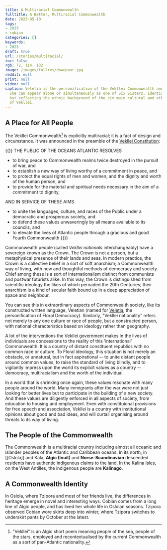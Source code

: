 ```yaml
---
title: A Multiracial Commonwealth
fulltitle: A Better, Multiracial Commonwealth
date: 2023-05-10
tags:
- 2023
- cobian
categories: []
keywords:
- 2023
draft: true
url: /stories/multiracial/
toc: false
rgb: 72, 114, 132
image: /images/fullres/downpour.jpg
reddit: null
print: null
video: null
caption: Veletia is the personification of the Vekllei Commonwealth and its democracy.
  She can appear alone or simultaneously as one of Six Sisters, identical in appearance
  but reflecting the ethnic background of the six main cultural and ethnic groups
  of Vekllei.
---
```

## A Place for All People

The Vekllei Commonwealth[^vekllei] is explicitly multiracial; it is a fact of design and circumstance. It was announced in the preamble of the [Vekllei Constitution](/constitution/):

{{<note panel>}}
THE PUBLIC OF THE OCEANS ATLANTIC RESOLVES
* to bring peace to Commonwealth realms twice destroyed in the pursuit of war, and
* to establish a new way of living worthy of a commitment in peace, and
* to protect the equal rights of men and women, and the dignity and worth of the human person, and
* to provide for the material and spiritual needs necessary in the aim of a commitment to dignity,

AND IN SERVICE OF THESE AIMS
* to unite the languages, culture, and races of the Public under a democratic and prosperous society, and
* to defend these values unwaveringly by all means available to its councils, and
* to elevate the lives of Atlantic people through a gracious and good Fourth Commonwealth
{{</note>}}

Commonwealth people (called *Vekllei nationals* interchangeably) have a sovereign known as the Crown. The Crown is not a person, but a metaphysical presence of their lands and seas. In modern practice, the Crown is a collective belief in a sort of soft anarchism; a Commonwealth way of living, with new and thoughtful methods of democracy and society. Chief among these is a sort of internationalism distinct from communists and postwar futurists alike. In this way, the Crown is distinguished from scientific ideology the likes of which pervaded the 20th Centuries; their anarchism is a kind of secular faith bound up in a deep appreciation of space and neighbour.

You can see this in extraordinary aspects of Commonwealth society, like its constructed written language, Veletian (named for [Veletia](/veletia/), the personification of Floral Democracy). Similarly, "Vekllei nationality" refers not merely to any one culture or race of people, but a constructed person, with national characteristics based on ideology rather than geography.

A lot of the interventions the Vekllei government makes in the lives of individuals are concessions to the reality of this 'international' Commonwealth. It is a country of distant constituent republics with no common race or culture. To Floral ideology, this situation is not merely an obstacle, or unnatural, but in fact aspirational --  to unite distant people around common values, to raise the standard of living blindly, and to vigilantly impress upon the world its explicit values as a country -- democracy, multiracialism and the worth of the individual.

In a world that is shrinking once again, these values resonate with many people around the world. Many immigrants after the war were not just looking for better lives but to participate in the building of a new society. And these values are diligently enforced in all aspects of society, from education to housing and employment. Even with constituional provisions for free speech and association, Vekllei is a country with institutional opinions about good and bad ideas, and will curtail organising around threats to its way of living.

## The People of the Commonwealth

The Commonwealth is a multiracial country including almost all oceanic and islander peoples of the Atlantic and Caribbean oceans. In its north, in [[Oslola]] and Kala, **Algic (Inuit)** and **Norse-Scandinavian** descended residents have authentic indigenous claims to the land. In the Kalina Isles, on the West Antilles, the indigenous people are **Kalinago**.

## A Commonwealth Identity

In Oslola, where Tzipora and most of her friends live, the differences in heritage emerge in novel and interesting ways. Cobian comes from a long line of Algic people, and has lived her whole life in Oslolan seasons. Tzipora observed Cobian wore skirts deep into winter, where Tzipora switches to underskirt pants by October at the latest.

[^vekllei]: "Vekllei" is an Algic short poem meaning people of the sea, people of the stars, employed and recontextualised by the current Commonwealth as a sort of pan-Atlantic nationality.